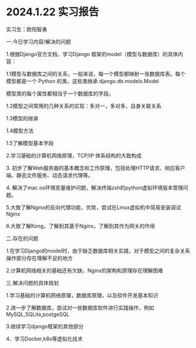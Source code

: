 # 2024.1.22 实习报告

实习生：欧阳智勇

一.今日学习内容/解决的问题

1.根据Django官方文档，学习Django 框架的model（模型与数据库）的具体内容：

1.1模型与数据库之间的关系，一般来说，每一个模型都映射一张数据库表。每个模型都是一个 Python 的类，这些类继承 django.db.models.Model

模型类的每个属性都相当于一个数据库的字段。

1.2模型之间常用的几种关系的实现：多对一，多对多，自身关联关系

1.3模型的继承

1.4模型方法

1.5了解模型基本字段

2.学习基础的计算机网络原理，TCP/IP 体系结构的大致构成

3\. 初步了解Web服务器的基本概念和工作原理，包括处理HTTP请求、响应客户端、静态文件服务、动态请求代理等。

4\. 解决了mac os环境变量维护问题，解决终端zsh的python虚拟环境版本管理问题。

5.大致了解Nginx的反向代理功能，优势，尝试在Linux虚拟机中简易安装调试Nginx

6.大致了解Kong，了解到其基于Nginx，了解到其作为网关的作用

二.存在的问题

1.在学习Django的model时，由于缺乏数据库相关实践，对于模型之间的复杂关系操作部分存在理解不足的地方

2.计算机网络相关的基础还有欠缺，Nginx的架构和原理存在理解困难

三.解决问题的具体规划

1.学习基础的计算机网络原理，数据库原理，以及软件开发基本知识

2.进一步了解数据库，尝试对一些数据库软件进行实践操作，例如MySQL,SQLite,postgeSQL

3.继续学习django框架的其他部分

4．学习Docker,k8s等虚拟化技术
